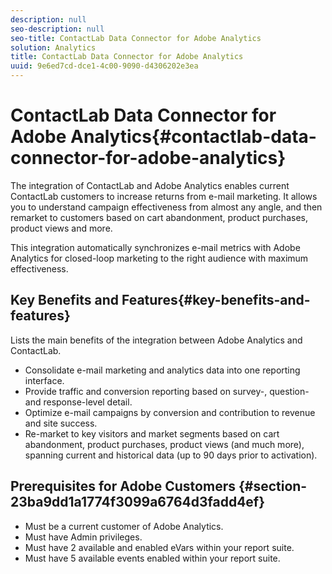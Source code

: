 ```yaml
---
description: null
seo-description: null
seo-title: ContactLab Data Connector for Adobe Analytics
solution: Analytics
title: ContactLab Data Connector for Adobe Analytics
uuid: 9e6ed7cd-dce1-4c00-9090-d4306202e3ea
---
```


# ContactLab Data Connector for Adobe Analytics{#contactlab-data-connector-for-adobe-analytics}

The integration of ContactLab and Adobe Analytics enables current ContactLab customers to increase returns from e-mail marketing. It allows you to understand campaign effectiveness from almost any angle, and then remarket to customers based on cart abandonment, product purchases, product views and more.

This integration automatically synchronizes e-mail metrics with Adobe Analytics for closed-loop marketing to the right audience with maximum effectiveness.

## Key Benefits and Features{#key-benefits-and-features}

Lists the main benefits of the integration between Adobe Analytics and ContactLab.

* Consolidate e-mail marketing and analytics data into one reporting interface. 
* Provide traffic and conversion reporting based on survey-, question- and response-level detail. 
* Optimize e-mail campaigns by conversion and contribution to revenue and site success. 
* Re-market to key visitors and market segments based on cart abandonment, product purchases, product views (and much more), spanning current and historical data (up to 90 days prior to activation).

## Prerequisites for Adobe Customers {#section-23ba9dd1a1774f3099a6764d3fadd4ef}

* Must be a current customer of Adobe Analytics. 
* Must have Admin privileges. 
* Must have 2 available and enabled eVars within your report suite. 
* Must have 5 available events enabled within your report suite.